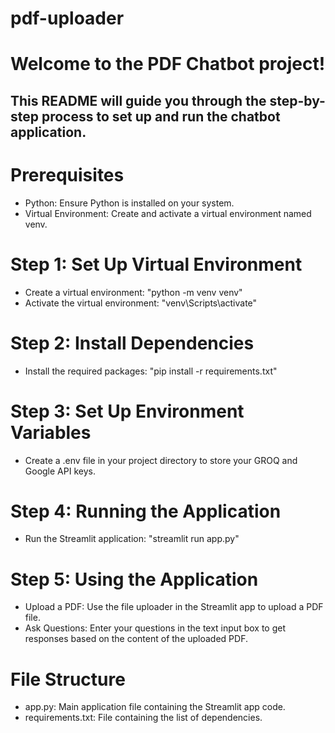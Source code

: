 # pdf-uploader

# Welcome to the PDF Chatbot project! 

## This README will guide you through the step-by-step process to set up and run the chatbot application.

# Prerequisites

- Python: Ensure Python is installed on your system.
- Virtual Environment: Create and activate a virtual environment named venv.


# Step 1: Set Up Virtual Environment

- Create a virtual environment:  "python -m venv venv"
- Activate the virtual environment: "venv\Scripts\activate"

# Step 2: Install Dependencies

- Install the required packages: "pip install -r requirements.txt"

# Step 3: Set Up Environment Variables

- Create a .env file in your project directory to store your GROQ and Google API keys.

# Step 4: Running the Application

- Run the Streamlit application: "streamlit run app.py"

# Step 5: Using the Application

- Upload a PDF: Use the file uploader in the Streamlit app to upload a PDF file.
- Ask Questions: Enter your questions in the text input box to get responses based on the content of the uploaded PDF.


# File Structure

- app.py: Main application file containing the Streamlit app code.
- requirements.txt: File containing the list of dependencies.
